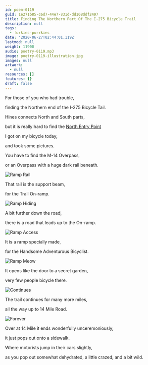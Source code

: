 ```yaml
---
id: poem-0119
guid: 1e271b85-c6d7-44e7-831d-dd168ddf2497
title: Finding The Northern Part Of The I-275 Bicycle Trail
description: null
tags:
  - furkies-purrkies
date: '2020-06-27T02:44:01.119Z'
lastmod: null
weight: 11900
audio: poetry-0119.mp3
image: poetry-0119-illustration.jpg
images: null
artwork:
  - null
resources: []
features: {}
draft: false
---
```


For those of you who had trouble,

finding the Northern end of the I-275 Bicycle Tail.

Hines connects North and South parts,

but it is really hard to find the [North Entry Point](https://goo.gl/maps/AimpKxWarbhiX8zbA)

I got on my bicycle today,

and took some pictures.

You have to find the M-14 Overpass,

or an Overpass with a huge dark rail beneath.

![Ramp Rail](files/poetry-0119-ramp-rail.jpg)

That rail is the support beam,

for the Trail On-ramp.

![Ramp Hiding](files/poetry-0119-ramp-hiding.jpg)

A bit further down the road,

there is a road that leads up to the On-ramp.

![Ramp Access](files/poetry-0119-ramp-access.jpg)

It is a ramp specially made,

for the Handsome Adventurous Bicyclist.

![Ramp Meow](files/poetry-0119-ramp-meow.jpg)

It opens like the door to a secret garden,

very few people bicycle there.

![Continues](files/poetry-0119-continues.jpg)

The trail continues for many more miles,

all the way up to 14 Mile Road.

![Forever](files/poetry-0119-forever.jpg)

Over at 14 Mile it ends wonderfully unceremoniously,

it just pops out onto a sidewalk.

Where motorists jump in their cars slightly,

as you pop out somewhat dehydrated, a little crazed, and a bit wild.
